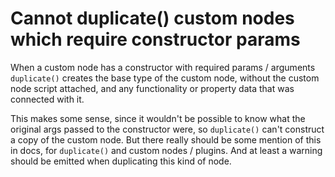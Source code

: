# Cannot duplicate() custom nodes which require constructor params

When a custom node has a constructor with required params / arguments `duplicate()` 
creates the base type of the custom node, without the custom node script attached, 
and any functionality or property data that was connected with it.

This makes some sense, since it wouldn't be possible to know what the original args 
passed to the constructor were, so `duplicate()` can't construct a copy of the custom node. 
But there really should be some mention of this in docs, for `duplicate()` and 
custom nodes / plugins. And at least a warning should be emitted when duplicating this 
kind of node.
